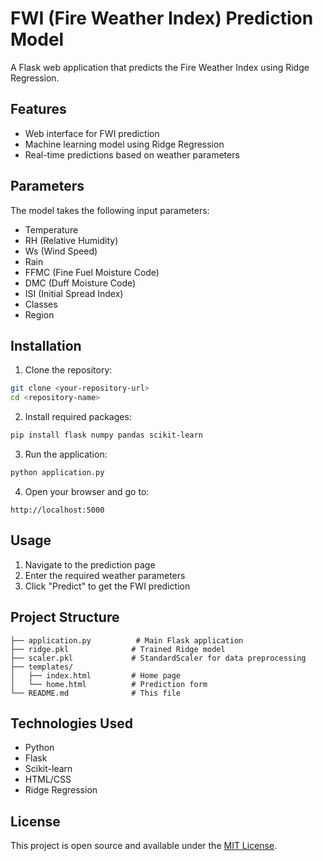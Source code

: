 # FWI (Fire Weather Index) Prediction Model

A Flask web application that predicts the Fire Weather Index using Ridge Regression.

## Features

- Web interface for FWI prediction
- Machine learning model using Ridge Regression
- Real-time predictions based on weather parameters

## Parameters

The model takes the following input parameters:
- Temperature
- RH (Relative Humidity)
- Ws (Wind Speed)
- Rain
- FFMC (Fine Fuel Moisture Code)
- DMC (Duff Moisture Code)
- ISI (Initial Spread Index)
- Classes
- Region

## Installation

1. Clone the repository:
```bash
git clone <your-repository-url>
cd <repository-name>
```

2. Install required packages:
```bash
pip install flask numpy pandas scikit-learn
```

3. Run the application:
```bash
python application.py
```

4. Open your browser and go to:
```
http://localhost:5000
```

## Usage

1. Navigate to the prediction page
2. Enter the required weather parameters
3. Click "Predict" to get the FWI prediction

## Project Structure

```
├── application.py          # Main Flask application
├── ridge.pkl              # Trained Ridge model
├── scaler.pkl             # StandardScaler for data preprocessing
├── templates/
│   ├── index.html         # Home page
│   └── home.html          # Prediction form
└── README.md              # This file
```

## Technologies Used

- Python
- Flask
- Scikit-learn
- HTML/CSS
- Ridge Regression

## License

This project is open source and available under the [MIT License](LICENSE). 